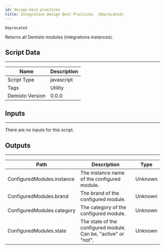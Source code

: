 ```yaml
---
id: design-best-practices
title: Integration Design Best Practices  (Deprecated)
---
```


`Deprecated`

Returns all Demisto modules (integrations instances).

## Script Data
---

| **Name** | **Description** |
| --- | --- |
| Script Type | javascript |
| Tags | Utility |
| Demisto Version | 0.0.0 |

## Inputs
---
There are no inputs for this script.

## Outputs
---

| **Path** | **Description** | **Type** |
| --- | --- | --- |
| ConfiguredModules.instance | The instance name of the configured module. | Unknown |
| ConfiguredModules.brand | The brand of the configured module. | Unknown |
| ConfiguredModules.category | The category of the configured module. | Unknown |
| ConfiguredModules.state | The state of the configured module. Can be, "active" or "not". | Unknown |
